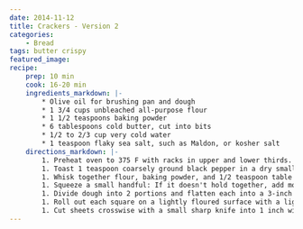 ```yaml
---
date: 2014-11-12
title: Crackers - Version 2
categories:
    - Bread
tags: butter crispy
featured_image: 
recipe:
    prep: 10 min
    cook: 16-20 min
    ingredients_markdown: |-
        * Olive oil for brushing pan and dough
        * 1 3/4 cups unbleached all-purpose flour
        * 1 1/2 teaspoons baking powder
        * 6 tablespoons cold butter, cut into bits
        * 1/2 to 2/3 cup very cold water
        * 1 teaspoon flaky sea salt, such as Maldon, or kosher salt
    directions_markdown: |-
        1. Preheat oven to 375 F with racks in upper and lower thirds. Brush 2 large baking sheets generously with oil.
        1. Toast 1 teaspoon coarsely ground black pepper in a dry small skillet (not nonstick) over medium heat, shaking skillet occasionally, until fragrant, about 1 minute. Cool pepper.
        1. Whisk together flour, baking powder, and 1/2 teaspoon table salt in a bowl (or pulse in a food processor). Add shortening and blend into flour mixture with a pastry blender or your fingertips (or pulse in processor) until most of mixture resembles coarse meal with some roughly pea-size lumps. Drizzle evenly with 1/2 cup ice water and gently stir with a fork (or pulse) until incorporated.
        1. Squeeze a small handful: If it doesn't hold together, add more ice water, 1 tablespoon at a time, stirring (or pulsing) until incorporated, then test again.
        1. Divide dough into 2 portions and flatten each into a 3-inch square.
        1. Roll out each square on a lightly floured surface with a lightly floured rolling pin into a 20- by 8-inch rectangle. Trim edges and sprinkle each sheet with teaspoon toasted pepper. Run rolling pin lightly over dough to embed pepper in pastry. Brush each sheet with 1 tablespoon olive oil and sprinkle each with 1/2 teaspoon sea salt.
        1. Cut sheets crosswise with a small sharp knife into 1 inch wide strips (straight or wavy). Arrange strips evenly spaced in 1 layer on baking sheets and bake, switching position of sheets halfway through baking, until golden, 16 to 20 minutes total. Transfer to racks to cool.
---
```

